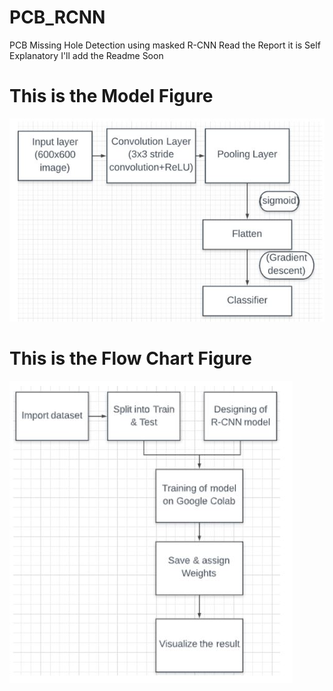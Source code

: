 # PCB_RCNN
PCB Missing Hole Detection using masked R-CNN
Read the Report it is Self Explanatory
I'll add the Readme Soon

# This is the Model Figure
![Model](https://github.com/RoKu1/PCB_RCNN/blob/master/Model.JPG)
# This is the Flow Chart Figure
![Flow Chart](https://github.com/RoKu1/PCB_RCNN/blob/master/Flow_Chart.JPG)
